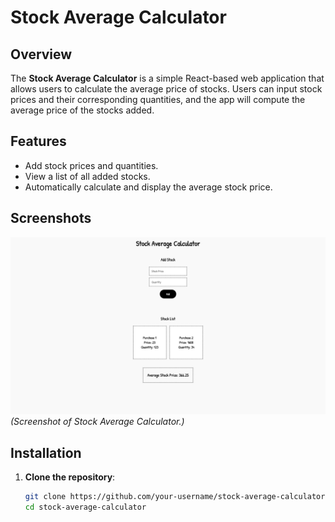 # Stock Average Calculator

## Overview

The **Stock Average Calculator** is a simple React-based web application that allows users to calculate the average price of stocks. Users can input stock prices and their corresponding quantities, and the app will compute the average price of the stocks added.

## Features

- Add stock prices and quantities.
- View a list of all added stocks.
- Automatically calculate and display the average stock price.

## Screenshots

![App Screenshot](./public/images/Avg%20Stock%20Calc%20SS.png)  
_(Screenshot of Stock Average Calculator.)_

## Installation

1. **Clone the repository**:
   ```bash
   git clone https://github.com/your-username/stock-average-calculator.git
   cd stock-average-calculator
   ```
